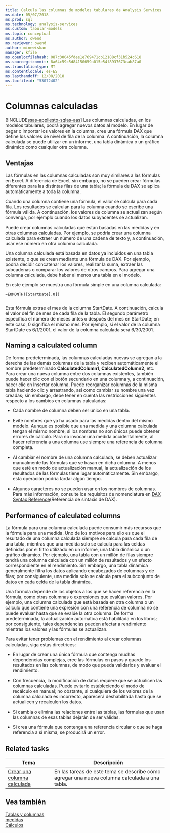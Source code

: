 ```yaml
---
title: Calcula las columnas de modelos tabulares de Analysis Services | Microsoft Docs
ms.date: 05/07/2018
ms.prod: sql
ms.technology: analysis-services
ms.custom: tabular-models
ms.topic: conceptual
ms.author: owend
ms.reviewer: owend
author: minewiskan
manager: kfile
ms.openlocfilehash: 087c30045fdee1e769471cb12188cf31b524c618
ms.sourcegitcommit: 8a64c59c5d84150659a015e54f8937673cab87a0
ms.translationtype: MT
ms.contentlocale: es-ES
ms.lasthandoff: 12/08/2018
ms.locfileid: "53072402"
---
```

# <a name="calculated-columns"></a>Columnas calculadas
[!INCLUDE[ssas-appliesto-sqlas-aas](../../includes/ssas-appliesto-sqlas-aas.md)]
  Las columnas calculadas, en los modelos tabulares, podrá agregar nuevos datos al modelo. En lugar de pegar o importar los valores en la columna, cree una fórmula DAX que define los valores de nivel de fila de la columna. A continuación, la columna calculada se puede utilizar en un informe, una tabla dinámica o un gráfico dinámico como cualquier otra columna.  
 
  
  
##  <a name="bkmk_understanding"></a> Ventajas  
 Las fórmulas en las columnas calculadas son muy similares a las fórmulas en Excel. A diferencia de Excel, sin embargo, no se pueden crear fórmulas diferentes para las distintas filas de una tabla; la fórmula de DAX se aplica automáticamente a toda la columna.  
  
 Cuando una columna contiene una fórmula, el valor se calcula para cada fila. Los resultados se calculan para la columna cuando se escribe una fórmula válida. A continuación, los valores de columna se actualizan según convenga, por ejemplo cuando los datos subyacentes se actualizan.  
  
 Puede crear columnas calculadas que están basadas en las medidas y en otras columnas calculadas. Por ejemplo, se podría crear una columna calculada para extraer un número de una cadena de texto y, a continuación, usar ese número en otra columna calculada.  
  
 Una columna calculada está basada en datos ya incluidos en una tabla existente, o que se crean mediante una fórmula de DAX. Por ejemplo, podría decidir concatenar los valores, realizar la suma, extraer las subcadenas o comparar los valores de otros campos. Para agregar una columna calculada, debe haber al menos una tabla en el modelo.  
  
 En este ejemplo se muestra una fórmula simple en una columna calculada:  
  
```  
=EOMONTH([StartDate],0])  
  
```  
  
 Esta fórmula extrae el mes de la columna StartDate. A continuación, calcula el valor del fin de mes de cada fila de la tabla. El segundo parámetro especifica el número de meses antes o después del mes en StartDate; en este caso, 0 significa el mismo mes. Por ejemplo, si el valor de la columna StartDate es 6/1/2001, el valor de la columna calculada será 6/30/2001.  
  
##  <a name="bkmk_naming"></a> Naming a calculated column  
 De forma predeterminada, las columnas calculadas nuevas se agregan a la derecha de las demás columnas de la tabla y reciben automáticamente el nombre predeterminado **CalculatedColumn1**, **CalculatedColumn2**, etc. Para crear una nueva columna entre dos columnas existentes, también puede hacer clic con el botón secundario en una columna y, a continuación, hacer clic en Insertar columna. Puede reorganizar columnas de la misma tabla haciendo clic y arrastrando, así como cambiar su nombre una vez creadas; sin embargo, debe tener en cuenta las restricciones siguientes respecto a los cambios en columnas calculadas:  
  
-   Cada nombre de columna deben ser único en una tabla.  
  
-   Evite nombres que ya ha usado para las medidas dentro del mismo modelo. Aunque es posible que una medida y una columna calculada tengan el mismo nombre, si los nombres no son únicos puede obtener errores de cálculo. Para no invocar una medida accidentalmente, al hacer referencia a una columna use siempre una referencia de columna completa.  
  
-   Al cambiar el nombre de una columna calculada, se deben actualizar manualmente las fórmulas que se basan en dicha columna. A menos que esté en modo de actualización manual, la actualización de los resultados de las fórmulas tiene lugar automáticamente. Sin embargo, esta operación podría tardar algún tiempo.  
  
-   Algunos caracteres no se pueden usar en los nombres de columnas. Para más información, consulte los requisitos de nomenclatura en [DAX Syntax Reference](http://msdn.microsoft.com/098630f4-7d1d-467e-976c-99b2279430d5)(Referencia de sintaxis de DAX).  
  
##  <a name="bkmk_perf"></a> Performance of calculated columns  
 La fórmula para una columna calculada puede consumir más recursos que la fórmula para una medida. Uno de los motivos para ello es que el resultado de una columna calculada siempre se calcula para cada fila de una tabla, mientras que una medida solo se calcula para las celdas definidas por el filtro utilizado en un informe, una tabla dinámica o un gráfico dinámico. Por ejemplo, una tabla con un millón de filas siempre tendrá una columna calculada con un millón de resultados y un efecto correspondiente en el rendimiento. Sin embargo, una tabla dinámica generalmente filtra los datos aplicando encabezados de columnas y de filas; por consiguiente, una medida solo se calcula para el subconjunto de datos en cada celda de la tabla dinámica.  
  
 Una fórmula depende de los objetos a los que se hacen referencia en la fórmula, como otras columnas o expresiones que evalúan valores. Por ejemplo, una columna calculada que está basada en otra columna o un cálculo que contiene una expresión con una referencia de columna no se puede evaluar hasta que se evalúe la otra columna. De forma predeterminada, la actualización automática está habilitada en los libros; por consiguiente, tales dependencias pueden afectar a rendimiento mientras los valores y las fórmulas se actualizan.  
  
 Para evitar tener problemas con el rendimiento al crear columnas calculadas, siga estas directrices:  
  
-   En lugar de crear una única fórmula que contenga muchas dependencias complejas, cree las fórmulas en pasos y guarde los resultados en las columnas, de modo que pueda validarlos y evaluar el rendimiento.  
  
-   Con frecuencia, la modificación de datos requiere que se actualicen las columnas calculadas. Puede evitarlo estableciendo el modo de recálculo en manual; no obstante, si cualquiera de los valores de la columna calculada es incorrecto, aparecerá deshabilitada hasta que se actualicen y recalculen los datos.  
  
-   Si cambia o elimina las relaciones entre las tablas, las fórmulas que usan las columnas de esas tablas dejarán de ser válidas.  
  
-   Si crea una fórmula que contenga una referencia circular o que se haga referencia a sí misma, se producirá un error.  
  
##  <a name="bkmk_rel_tasks"></a> Related tasks  
  
|Tema|Descripción|  
|-----------|-----------------|  
|[Crear una columna calculada](../../analysis-services/tabular-models/ssas-calculated-columns-create-a-calculated-column.md)|En las tareas de este tema se describe cómo agregar una nueva columna calculada a una tabla.|  
  
## <a name="see-also"></a>Vea también  
 [Tablas y columnas](../../analysis-services/tabular-models/tables-and-columns-ssas-tabular.md)   
 [medidas](../../analysis-services/tabular-models/measures-ssas-tabular.md)   
 [Cálculos](../../analysis-services/tabular-models/calculations-ssas-tabular.md)  
  
  
